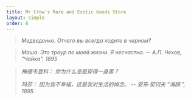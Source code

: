 ```yaml
---
title: Mr Crow's Rare and Exotic Goods Store
layout: simple
order: 6
---
```


>  *Медведенко. Отчего вы всегда ходите в черном?*

>*Маша. Это траур по моей жизни. Я несчастна.  -- А.П. Чехов, "Ча́йка", 1895*

> *梅德韦登科： 你为什么总是穿得一身黑？*
> 
> *玛莎： 因为我不幸福，这是我对生活的悼念。  -- 安东·契诃夫 "海鸥 ", 1895*